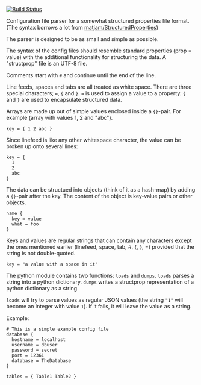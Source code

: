 [![Build Status](https://travis-ci.org/edgeware/structprop.svg?branch=master)](https://travis-ci.org/edgeware/structprop)

Configuration file parser for a somewhat structured properties file
format. (The syntax borrows a lot from [matjam/StructuredProperties](https://github.com/matjam/StructuredProperties))

The parser is designed to be as small and simple as possible.

The syntax of the config files should resemble standard properties
(prop = value) with the additional functionality for structuring the
data.  A "structprop" file is an UTF-8 file.

Comments start with `#` and continue until the end of the line.

Line feeds, spaces and tabs are all treated as white space. There are
three special characters; `=`, `{` and `}`.  `=` is used to assign a
value to a property.  `{` and `}` are used to encapsulate structured
data.

Arrays are made up out of simple values enclosed inside a `{}`-pair.
For example (array with values 1, 2 and "abc").

    key = { 1 2 abc }

Since linefeed is like any other whitespace character, the value can
be broken up onto several lines:

    key = {
      1
      2
      abc
    }

The data can be structued into objects (think of it as a hash-map) by
adding a `{}`-pair after the key.  The content of the object is key-value
pairs or other objects.

    name {
      key = value
      what = foo
    }

Keys and values are regular strings that can contain any characters
except the ones mentioned earlier (linefeed, space, tab, #, {, }, =)
provided that the string is not double-quoted.

    key = "a value with a space in it"

The python module contains two functions: `loads` and `dumps`. `loads`
parses a string into a python dictionary. `dumps` writes a structprop
representation of a python dictionary as a string.

`loads` will try to parse values as regular JSON values (the string
`"1"` will become an integer with value `1`).  If it fails, it will leave
the value as a string.

Example:

    # This is a simple example config file
    database {
      hostname = localhost
      username = dbuser
      password = secret
      port = 12361
      database = TheDatabase
    }

    tables = { Table1 Table2 }